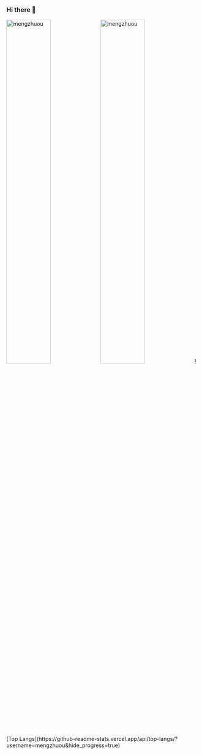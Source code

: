 ### Hi there 👋

<!--
**mengzhuou/mengzhuou** is a ✨ _special_ ✨ repository because its `README.md` (this file) appears on your GitHub profile.

Here are some ideas to get you started:

- 🔭 I’m currently working on ...
- 🌱 I’m currently learning ...
- 👯 I’m looking to collaborate on ...
- 🤔 I’m looking for help with ...
- 💬 Ask me about ...
- 📫 How to reach me: ...
- 😄 Pronouns: ...
- ⚡ Fun fact: ...
-->

<img width="48%" src="https://github-readme-stats.vercel.app/api?username=mengzhuou&show_icons=true&theme=gruvbox_light&hide_border=true" alt="mengzhuou" />
<img width="48%" src="https://github-readme-streak-stats.herokuapp.com/?user=mengzhuou&theme=highcontrast&hide_border=true" alt="mengzhuou" />
![Top Langs](https://github-readme-stats.vercel.app/api/top-langs/?username=mengzhuou&hide_progress=true)
